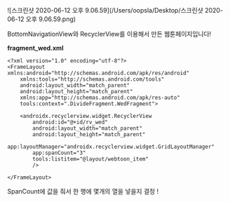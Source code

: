 ![스크린샷 2020-06-12 오후 9.06.59](/Users/oopsla/Desktop/스크린샷 2020-06-12 오후 9.06.59.png)

BottomNavigationView와 RecyclerView를 이용해서 만든 웹툰페이지입니다!

**fragment_wed.xml**


~~~
<?xml version="1.0" encoding="utf-8"?>
<FrameLayout xmlns:android="http://schemas.android.com/apk/res/android"
    xmlns:tools="http://schemas.android.com/tools"
    android:layout_width="match_parent"
    android:layout_height="match_parent"
    xmlns:app="http://schemas.android.com/apk/res-auto"
    tools:context=".DivideFragment.WedFragment">

    <androidx.recyclerview.widget.RecyclerView
        android:id="@+id/rv_wed"
        android:layout_width="match_parent"
        android:layout_height="match_parent"
        app:layoutManager="androidx.recyclerview.widget.GridLayoutManager"
        app:spanCount="3"
        tools:listitem="@layout/webtoon_item"
        />

</FrameLayout>
~~~

SpanCount에 값을 줘서 한 행에 몇개의 열을 넣을지 결정 !
